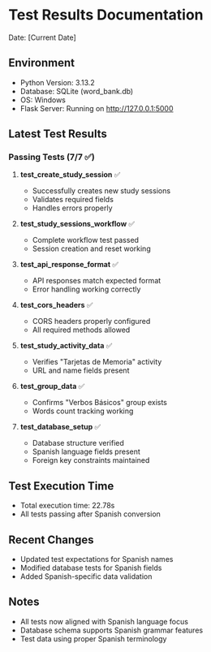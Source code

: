 # Test Results Documentation
Date: [Current Date]

## Environment
- Python Version: 3.13.2
- Database: SQLite (word_bank.db)
- OS: Windows
- Flask Server: Running on http://127.0.0.1:5000

## Latest Test Results

### Passing Tests (7/7 ✅)
1. **test_create_study_session** ✅
   - Successfully creates new study sessions
   - Validates required fields
   - Handles errors properly

2. **test_study_sessions_workflow** ✅
   - Complete workflow test passed
   - Session creation and reset working

3. **test_api_response_format** ✅
   - API responses match expected format
   - Error handling working correctly

4. **test_cors_headers** ✅
   - CORS headers properly configured
   - All required methods allowed

5. **test_study_activity_data** ✅
   - Verifies "Tarjetas de Memoria" activity
   - URL and name fields present

6. **test_group_data** ✅
   - Confirms "Verbos Básicos" group exists
   - Words count tracking working

7. **test_database_setup** ✅
   - Database structure verified
   - Spanish language fields present
   - Foreign key constraints maintained

## Test Execution Time
- Total execution time: 22.78s
- All tests passing after Spanish conversion

## Recent Changes
- Updated test expectations for Spanish names
- Modified database tests for Spanish fields
- Added Spanish-specific data validation

## Notes
- All tests now aligned with Spanish language focus
- Database schema supports Spanish grammar features
- Test data using proper Spanish terminology 
